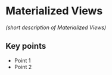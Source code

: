 # Materialized Views

*(short description of Materialized Views)*

## Key points
- Point 1
- Point 2
